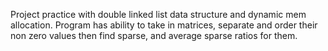 Project practice with double linked list data structure and dynamic mem allocation.
Program has ability to take in matrices, separate and order their non zero values then find sparse, and average sparse ratios for them.
